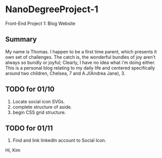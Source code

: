 # NanoDegreeProject-1

Front-End Project 1: Blog Website

## Summary

My name is Thomas. I happen to be a first time parent, which presents it own set of challenges. The catch is, the wonderful bundles of joy aren't always so bundly or joyful; Clearly, I have no idea what i'm doing either. This is a personal blog relating to my daily life and centered specifically around two children, Chelsea, 7 and A.J(Andrea Jane), 3.

<!-- ## TODO for tomorrow 01-08 (Completed)

1. Find images on pexel to add to the image folder
2. Add links to img tags in index.html
3. Find a temporary Logo for class "logo"
4. Create a color palette. -->

## TODO for 01/10

1. Locate social icon SVGs.
2. complete structure of aside.
3. begin CSS grid structure.

## TODO for 01/11

1. Find and link linkedIn account to Social Icon.

Hi, Kim
